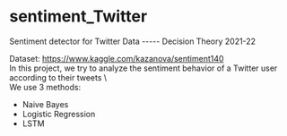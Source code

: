# sentiment_Twitter
Sentiment detector for Twitter Data ----- Decision Theory 2021-22

Dataset: https://www.kaggle.com/kazanova/sentiment140 \
In this project, we try to analyze the sentiment behavior of a Twitter user according to their tweets \  
We use 3 methods:
- Naive Bayes
- Logistic Regression
- LSTM
